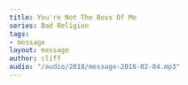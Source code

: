 ```yaml
---
title: You're Not The Boss Of Me
series: Bad Religion
tags:
- message
layout: message
author: cliff
audio: "/audio/2018/message-2018-02-04.mp3"
---
```

